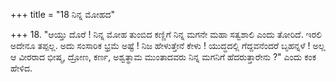 +++
title = "18 ನಿನ್ನ ಮೋಹದ"

+++
18. "ಆಯ್ತು ದೊರೆ ! ನಿನ್ನ ಮೋಹ ತುಂಬಿದ ಕಣ್ಣಿಗೆ ನಿನ್ನ ಮಗನೇ ಮಹಾ ಸತ್ವಶಾಲಿ ಎಂದು ತೋರಿದೆ. ಇರಲಿ ಅದೇನೂ ತಪ್ಪಲ್ಲ. ಅದು ಸಂಸಾರಿಕ ಭ್ರಮೆ ಅಷ್ಟೆ ! ನಿಜ ಹೇಳುತ್ತೇನೆ ಕೇಳು ! ಯುದ್ಧದಲ್ಲಿ ಗೆದ್ದವನೆಂದರೆ ಬೃಹನ್ನಳೆ ! ಅಲ್ಲ ಆ ವೀರರಾದ ಭೀಷ್ಮ, ದ್ರೋಣ, ಕರ್ಣ, ಅಶ್ವತ್ಥಾಮ ಮುಂತಾದವರು ನಿನ್ನ ಮಗನಿಗೆ ಹೆದರುತ್ತಾರೇನು ?" ಎಂದು ಕಂಕ ಹೇಳಿದ.